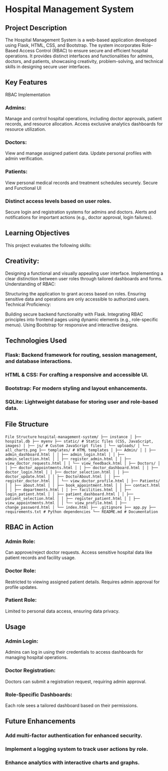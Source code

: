 # Hospital Management System
## Project Description
The Hospital Management System is a web-based application developed using Flask, HTML, CSS, and Bootstrap. The system incorporates Role-Based Access Control (RBAC) to ensure secure and efficient hospital operations. It provides distinct interfaces and functionalities for admins, doctors, and patients, showcasing creativity, problem-solving, and technical skills in designing secure user interfaces.

## Key Features
RBAC Implementation
### Admins:
Manage and control hospital operations, including doctor approvals, patient records, and resource allocation.
Access exclusive analytics dashboards for resource utilization.
### Doctors:
View and manage assigned patient data.
Update personal profiles with admin verification.
### Patients:
View personal medical records and treatment schedules securely.
Secure and Functional UI
### Distinct access levels based on user roles.
Secure login and registration systems for admins and doctors.
Alerts and notifications for important actions (e.g., doctor approval, login failures).

## Learning Objectives
This project evaluates the following skills:

## Creativity:

Designing a functional and visually appealing user interface.
Implementing a clear distinction between user roles through tailored dashboards and forms.
Understanding of RBAC:

Structuring the application to grant access based on roles.
Ensuring sensitive data and operations are only accessible to authorized users.
Technical Proficiency:

Building secure backend functionality with Flask.
Integrating RBAC principles into frontend pages using dynamic elements (e.g., role-specific menus).
Using Bootstrap for responsive and interactive designs.
## Technologies Used
### Flask: Backend framework for routing, session management, and database interactions.
### HTML & CSS: For crafting a responsive and accessible UI.
### Bootstrap: For modern styling and layout enhancements.
### SQLite: Lightweight database for storing user and role-based data.


## File Structure

```File Structure```
```hospital-management-system/ ├── instance │ ├── hospital.db ├── myenv ├── static/ # Static files (CSS, JavaScript, images) │ ├── js/ # Custom JavaScript files │ └── uploads/ │ └── all_charts.png ├── templates/ # HTML templates │ ├── Admin/ │ │ ├── admin_dashboard.html │ │ ├── admin_login.html │ │ ├── admin_selection.html │ │ ├── register_admin.html │ │ ├── view_doctor_requests.html │ │ └── view_feedback.html │ ├── Doctors/ │ │ ├── doctor_appointments.html │ │ ├── doctor_dashboard.html │ │ ├── doctor_login.html │ │ ├── doctor_selection.html │ │ ├── doctor_update.html │ │ ├── DoctorAbout.html │ │ ├── register_doctor.html │ │ └── view_doctor_profile.html │ ├── Patients/ │ │ ├── about.html │ │ ├── book_appointment.html │ │ ├── contact.html │ │ ├── departments.html │ │ ├── facilities.html │ │ ├── login_patient.html │ │ ├── patient_dashboard.html │ │ ├── patient_selection.html │ │ ├── register_patient.html │ │ ├── view_appointments.html │ │ └── view_profile.html │ ├── change_password.html │ └── index.html ├── .gitignore ├── app.py ├── requirements.txt # Python dependencies └── README.md # Documentation```

## RBAC in Action
### Admin Role:
Can approve/reject doctor requests.
Access sensitive hospital data like patient records and facility usage.
### Doctor Role:
Restricted to viewing assigned patient details.
Requires admin approval for profile updates.
### Patient Role:
Limited to personal data access, ensuring data privacy.

## Usage
### Admin Login:
Admins can log in using their credentials to access dashboards for managing hospital operations.

### Doctor Registration:
Doctors can submit a registration request, requiring admin approval.

### Role-Specific Dashboards:
Each role sees a tailored dashboard based on their permissions.

## Future Enhancements
### Add multi-factor authentication for enhanced security.
### Implement a logging system to track user actions by role.
### Enhance analytics with interactive charts and graphs.
